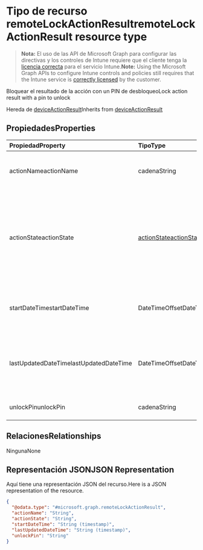 # <a name="remotelockactionresult-resource-type"></a><span data-ttu-id="ca3fe-101">Tipo de recurso remoteLockActionResult</span><span class="sxs-lookup"><span data-stu-id="ca3fe-101">remoteLockActionResult resource type</span></span>

> <span data-ttu-id="ca3fe-102">**Nota:** El uso de las API de Microsoft Graph para configurar las directivas y los controles de Intune requiere que el cliente tenga la [licencia correcta](https://go.microsoft.com/fwlink/?linkid=839381) para el servicio Intune.</span><span class="sxs-lookup"><span data-stu-id="ca3fe-102">**Note:** Using the Microsoft Graph APIs to configure Intune controls and policies still requires that the Intune service is [correctly licensed](https://go.microsoft.com/fwlink/?linkid=839381) by the customer.</span></span>

<span data-ttu-id="ca3fe-103">Bloquear el resultado de la acción con un PIN de desbloqueo</span><span class="sxs-lookup"><span data-stu-id="ca3fe-103">Lock action result with a pin to unlock</span></span>

<span data-ttu-id="ca3fe-104">Hereda de [deviceActionResult](../resources/intune_devices_deviceactionresult.md)</span><span class="sxs-lookup"><span data-stu-id="ca3fe-104">Inherits from [deviceActionResult](../resources/intune_devices_deviceactionresult.md)</span></span>

## <a name="properties"></a><span data-ttu-id="ca3fe-105">Propiedades</span><span class="sxs-lookup"><span data-stu-id="ca3fe-105">Properties</span></span>
|<span data-ttu-id="ca3fe-106">Propiedad</span><span class="sxs-lookup"><span data-stu-id="ca3fe-106">Property</span></span>|<span data-ttu-id="ca3fe-107">Tipo</span><span class="sxs-lookup"><span data-stu-id="ca3fe-107">Type</span></span>|<span data-ttu-id="ca3fe-108">Descripción</span><span class="sxs-lookup"><span data-stu-id="ca3fe-108">Description</span></span>|
|:---|:---|:---|
|<span data-ttu-id="ca3fe-109">actionName</span><span class="sxs-lookup"><span data-stu-id="ca3fe-109">actionName</span></span>|<span data-ttu-id="ca3fe-110">cadena</span><span class="sxs-lookup"><span data-stu-id="ca3fe-110">String</span></span>|<span data-ttu-id="ca3fe-111">Nombre de la acción. Heredado de [deviceActionResult](../resources/intune_devices_deviceactionresult.md)</span><span class="sxs-lookup"><span data-stu-id="ca3fe-111">Action name Inherited from [deviceActionResult](../resources/intune_devices_deviceactionresult.md)</span></span>|
|<span data-ttu-id="ca3fe-112">actionState</span><span class="sxs-lookup"><span data-stu-id="ca3fe-112">actionState</span></span>|[<span data-ttu-id="ca3fe-113">actionState</span><span class="sxs-lookup"><span data-stu-id="ca3fe-113">actionState</span></span>](../resources/intune_devices_actionstate.md)|<span data-ttu-id="ca3fe-114">Estado de la acción Inherited desde [deviceActionResult](../resources/intune_devices_deviceactionresult.md).</span><span class="sxs-lookup"><span data-stu-id="ca3fe-114">State of the action Inherited from [deviceActionResult](../resources/intune_devices_deviceactionresult.md).</span></span> <span data-ttu-id="ca3fe-115">Los valores posibles son: `none`, `pending`, `canceled`, `active`, `done`, `failed` y `notSupported`.</span><span class="sxs-lookup"><span data-stu-id="ca3fe-115">Possible values are: `none`, `pending`, `canceled`, `active`, `done`, `failed`, `notSupported`.</span></span>|
|<span data-ttu-id="ca3fe-116">startDateTime</span><span class="sxs-lookup"><span data-stu-id="ca3fe-116">startDateTime</span></span>|<span data-ttu-id="ca3fe-117">DateTimeOffset</span><span class="sxs-lookup"><span data-stu-id="ca3fe-117">DateTimeOffset</span></span>|<span data-ttu-id="ca3fe-118">Hora en la que se inició la acción. Heredado de [deviceActionResult](../resources/intune_devices_deviceactionresult.md)</span><span class="sxs-lookup"><span data-stu-id="ca3fe-118">Time the action was initiated Inherited from [deviceActionResult](../resources/intune_devices_deviceactionresult.md)</span></span>|
|<span data-ttu-id="ca3fe-119">lastUpdatedDateTime</span><span class="sxs-lookup"><span data-stu-id="ca3fe-119">lastUpdatedDateTime</span></span>|<span data-ttu-id="ca3fe-120">DateTimeOffset</span><span class="sxs-lookup"><span data-stu-id="ca3fe-120">DateTimeOffset</span></span>|<span data-ttu-id="ca3fe-121">Hora en la que se actualizó por última vez el estado de acción. Heredado de [deviceActionResult](../resources/intune_devices_deviceactionresult.md)</span><span class="sxs-lookup"><span data-stu-id="ca3fe-121">Time the action state was last updated Inherited from [deviceActionResult](../resources/intune_devices_deviceactionresult.md)</span></span>|
|<span data-ttu-id="ca3fe-122">unlockPin</span><span class="sxs-lookup"><span data-stu-id="ca3fe-122">unlockPin</span></span>|<span data-ttu-id="ca3fe-123">cadena</span><span class="sxs-lookup"><span data-stu-id="ca3fe-123">String</span></span>|<span data-ttu-id="ca3fe-124">PIN para desbloquear el cliente</span><span class="sxs-lookup"><span data-stu-id="ca3fe-124">Pin to unlock the client</span></span>|

## <a name="relationships"></a><span data-ttu-id="ca3fe-125">Relaciones</span><span class="sxs-lookup"><span data-stu-id="ca3fe-125">Relationships</span></span>
<span data-ttu-id="ca3fe-126">Ninguna</span><span class="sxs-lookup"><span data-stu-id="ca3fe-126">None</span></span>
## <a name="json-representation"></a><span data-ttu-id="ca3fe-127">Representación JSON</span><span class="sxs-lookup"><span data-stu-id="ca3fe-127">JSON Representation</span></span>
<span data-ttu-id="ca3fe-128">Aquí tiene una representación JSON del recurso.</span><span class="sxs-lookup"><span data-stu-id="ca3fe-128">Here is a JSON representation of the resource.</span></span>
<!-- {
  "blockType": "resource",
  "@odata.type": "microsoft.graph.remoteLockActionResult"
}
-->
``` json
{
  "@odata.type": "#microsoft.graph.remoteLockActionResult",
  "actionName": "String",
  "actionState": "String",
  "startDateTime": "String (timestamp)",
  "lastUpdatedDateTime": "String (timestamp)",
  "unlockPin": "String"
}
```



